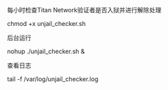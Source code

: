 每小时检查Titan Network验证者是否入狱并进行解除处理


chmod +x unjail_checker.sh


后台运行

nohup ./unjail_checker.sh &



查看日志

tail -f /var/log/unjail_checker.log

